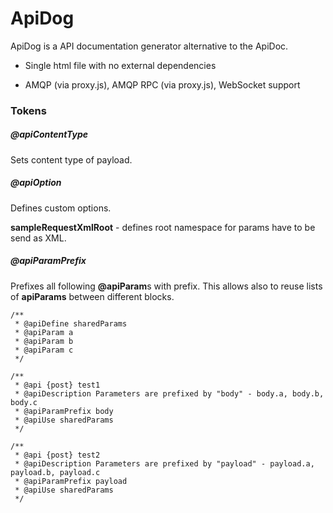 # ApiDog

ApiDog is a API documentation generator alternative to the ApiDoc.

* Single html file with no external dependencies

* AMQP (via proxy.js), AMQP RPC (via proxy.js), WebSocket support

### Tokens

##### @apiContentType

Sets content type of payload.

##### @apiOption

Defines custom options.

**sampleRequestXmlRoot** - defines root namespace for params have to be send as XML.

##### @apiParamPrefix

Prefixes all following **@apiParam**s with prefix.
This allows also to reuse lists of **apiParams** between different blocks.

```
/**
 * @apiDefine sharedParams
 * @apiParam a
 * @apiParam b
 * @apiParam c
 */

/**
 * @api {post} test1
 * @apiDescription Parameters are prefixed by "body" - body.a, body.b, body.c
 * @apiParamPrefix body
 * @apiUse sharedParams
 */

/**
 * @api {post} test2
 * @apiDescription Parameters are prefixed by "payload" - payload.a, payload.b, payload.c
 * @apiParamPrefix payload
 * @apiUse sharedParams
 */
```